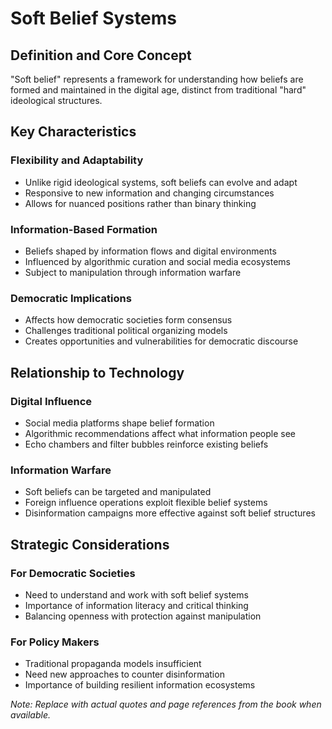 # Soft Belief Systems

## Definition and Core Concept

"Soft belief" represents a framework for understanding how beliefs are formed and maintained in the digital age, distinct from traditional "hard" ideological structures.

## Key Characteristics

### Flexibility and Adaptability
- Unlike rigid ideological systems, soft beliefs can evolve and adapt
- Responsive to new information and changing circumstances
- Allows for nuanced positions rather than binary thinking

### Information-Based Formation
- Beliefs shaped by information flows and digital environments
- Influenced by algorithmic curation and social media ecosystems
- Subject to manipulation through information warfare

### Democratic Implications
- Affects how democratic societies form consensus
- Challenges traditional political organizing models
- Creates opportunities and vulnerabilities for democratic discourse

## Relationship to Technology

### Digital Influence
- Social media platforms shape belief formation
- Algorithmic recommendations affect what information people see
- Echo chambers and filter bubbles reinforce existing beliefs

### Information Warfare
- Soft beliefs can be targeted and manipulated
- Foreign influence operations exploit flexible belief systems
- Disinformation campaigns more effective against soft belief structures

## Strategic Considerations

### For Democratic Societies
- Need to understand and work with soft belief systems
- Importance of information literacy and critical thinking
- Balancing openness with protection against manipulation

### For Policy Makers
- Traditional propaganda models insufficient
- Need new approaches to counter disinformation
- Importance of building resilient information ecosystems

*Note: Replace with actual quotes and page references from the book when available.* 